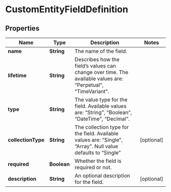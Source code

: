 

# CustomEntityFieldDefinition


## Properties

| Name | Type | Description | Notes |
|------------ | ------------- | ------------- | -------------|
|**name** | **String** | The name of the field. |  |
|**lifetime** | **String** | Describes how the field’s values can change over time. The available values are: “Perpetual”, “TimeVariant”. |  |
|**type** | **String** | The value type for the field. Available values are: “String”, “Boolean”, “DateTime”, “Decimal”. |  |
|**collectionType** | **String** | The collection type for the field. Available values are: “Single”, “Array”. Null value defaults to “Single” |  [optional] |
|**required** | **Boolean** | Whether the field is required or not. |  |
|**description** | **String** | An optional description for the field. |  [optional] |



